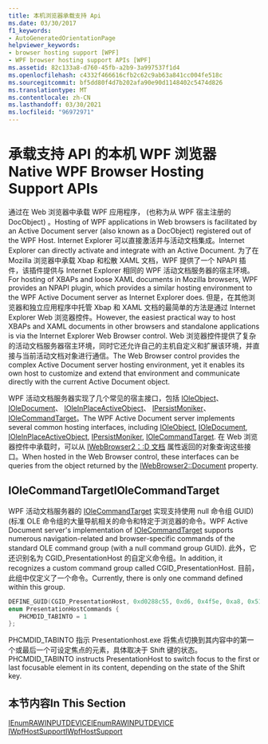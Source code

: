 ```yaml
---
title: 本机浏览器承载支持 Api
ms.date: 03/30/2017
f1_keywords:
- AutoGeneratedOrientationPage
helpviewer_keywords:
- browser hosting support [WPF]
- WPF browser hosting support APIs [WPF]
ms.assetid: 82c133a8-d760-45fb-a2b9-3a997537f1d4
ms.openlocfilehash: c4332f466616cfb2c62c9ab63a841cc004fe518c
ms.sourcegitcommit: bf5dd80f4d7b202afa90e90d1148402c5474d826
ms.translationtype: MT
ms.contentlocale: zh-CN
ms.lasthandoff: 03/30/2021
ms.locfileid: "96972971"
---
```

# <a name="native-wpf-browser-hosting-support-apis"></a><span data-ttu-id="5f862-102">承载支持 API 的本机 WPF 浏览器</span><span class="sxs-lookup"><span data-stu-id="5f862-102">Native WPF Browser Hosting Support APIs</span></span>

<span data-ttu-id="5f862-103">通过在 Web 浏览器中承载 WPF 应用程序， (也称为从 WPF 宿主注册的 DocObject) 。</span><span class="sxs-lookup"><span data-stu-id="5f862-103">Hosting of WPF applications in Web browsers is facilitated by an Active Document server (also known as a DocObject) registered out of the WPF Host.</span></span> <span data-ttu-id="5f862-104">Internet Explorer 可以直接激活并与活动文档集成。</span><span class="sxs-lookup"><span data-stu-id="5f862-104">Internet Explorer can directly activate and integrate with an Active Document.</span></span> <span data-ttu-id="5f862-105">为了在 Mozilla 浏览器中承载 Xbap 和松散 XAML 文档，WPF 提供了一个 NPAPI 插件，该插件提供与 Internet Explorer 相同的 WPF 活动文档服务器的宿主环境。</span><span class="sxs-lookup"><span data-stu-id="5f862-105">For hosting of XBAPs and loose XAML documents in Mozilla browsers, WPF provides an NPAPI plugin, which provides a similar hosting environment to the WPF Active Document server as Internet Explorer does.</span></span> <span data-ttu-id="5f862-106">但是，在其他浏览器和独立应用程序中托管 Xbap 和 XAML 文档的最简单的方法是通过 Internet Explorer Web 浏览器控件。</span><span class="sxs-lookup"><span data-stu-id="5f862-106">However, the easiest practical way to host XBAPs and XAML documents in other browsers and standalone applications is via the Internet Explorer Web Browser control.</span></span> <span data-ttu-id="5f862-107">Web 浏览器控件提供了复杂的活动文档服务器宿主环境，同时它还允许自己的主机自定义和扩展该环境，并直接与当前活动文档对象进行通信。</span><span class="sxs-lookup"><span data-stu-id="5f862-107">The Web Browser control provides the complex Active Document server hosting environment, yet it enables its own host to customize and extend that environment and communicate directly with the current Active Document object.</span></span>  
  
 <span data-ttu-id="5f862-108">WPF 活动文档服务器实现了几个常见的宿主接口，包括 [IOleObject](/windows/win32/api/oleidl/nn-oleidl-ioleobject)、 [IOleDocument](/windows/win32/api/docobj/nn-docobj-ioledocument)、 [IOleInPlaceActiveObject](/windows/win32/api/oleidl/nn-oleidl-ioleinplaceactiveobject)、 [IPersistMoniker](/previous-versions/windows/internet-explorer/ie-developer/platform-apis/ms775042(v=vs.85))、 [IOleCommandTarget](/windows/win32/api/docobj/nn-docobj-iolecommandtarget)。</span><span class="sxs-lookup"><span data-stu-id="5f862-108">The WPF Active Document server implements several common hosting interfaces, including [IOleObject](/windows/win32/api/oleidl/nn-oleidl-ioleobject), [IOleDocument](/windows/win32/api/docobj/nn-docobj-ioledocument), [IOleInPlaceActiveObject](/windows/win32/api/oleidl/nn-oleidl-ioleinplaceactiveobject), [IPersistMoniker](/previous-versions/windows/internet-explorer/ie-developer/platform-apis/ms775042(v=vs.85)), [IOleCommandTarget](/windows/win32/api/docobj/nn-docobj-iolecommandtarget).</span></span> <span data-ttu-id="5f862-109">在 Web 浏览器控件中承载时，可以从 [IWebBrowser2：:D 文档](/previous-versions/aa752116(v=vs.85)) 属性返回的对象查询这些接口。</span><span class="sxs-lookup"><span data-stu-id="5f862-109">When hosted in the Web Browser control, these interfaces can be queries from the object returned by the [IWebBrowser2::Document](/previous-versions/aa752116(v=vs.85)) property.</span></span>  
  
## <a name="iolecommandtarget"></a><span data-ttu-id="5f862-110">IOleCommandTarget</span><span class="sxs-lookup"><span data-stu-id="5f862-110">IOleCommandTarget</span></span>  

 <span data-ttu-id="5f862-111">WPF 活动文档服务器的 [IOleCommandTarget](/windows/win32/api/docobj/nn-docobj-iolecommandtarget) 实现支持使用 null 命令组 GUID)  (标准 OLE 命令组的大量导航相关的命令和特定于浏览器的命令。</span><span class="sxs-lookup"><span data-stu-id="5f862-111">WPF Active Document server's implementation of [IOleCommandTarget](/windows/win32/api/docobj/nn-docobj-iolecommandtarget) supports numerous navigation-related and browser-specific commands of the standard OLE command group (with a null command group GUID).</span></span> <span data-ttu-id="5f862-112">此外，它还识别名为 CGID_PresentationHost 的自定义命令组。</span><span class="sxs-lookup"><span data-stu-id="5f862-112">In addition, it recognizes a custom command group called CGID_PresentationHost.</span></span> <span data-ttu-id="5f862-113">目前，此组中仅定义了一个命令。</span><span class="sxs-lookup"><span data-stu-id="5f862-113">Currently, there is only one command defined within this group.</span></span>  
  
```cpp  
DEFINE_GUID(CGID_PresentationHost, 0xd0288c55, 0xd6, 0x4f5e, 0xa8, 0x51, 0x79, 0xde, 0xc5, 0x1b, 0x10, 0xec);  
enum PresentationHostCommands {
   PHCMDID_TABINTO = 1
};  
```  
  
 <span data-ttu-id="5f862-114">PHCMDID_TABINTO 指示 Presentationhost.exe 将焦点切换到其内容中的第一个或最后一个可设定焦点的元素，具体取决于 Shift 键的状态。</span><span class="sxs-lookup"><span data-stu-id="5f862-114">PHCMDID_TABINTO instructs PresentationHost to switch focus to the first or last focusable element in its content, depending on the state of the Shift key.</span></span>  
  
## <a name="in-this-section"></a><span data-ttu-id="5f862-115">本节内容</span><span class="sxs-lookup"><span data-stu-id="5f862-115">In This Section</span></span>  

 [<span data-ttu-id="5f862-116">IEnumRAWINPUTDEVICE</span><span class="sxs-lookup"><span data-stu-id="5f862-116">IEnumRAWINPUTDEVICE</span></span>](ienumrawinputdevice.md)  
 [<span data-ttu-id="5f862-117">IWpfHostSupport</span><span class="sxs-lookup"><span data-stu-id="5f862-117">IWpfHostSupport</span></span>](iwpfhostsupport.md)
